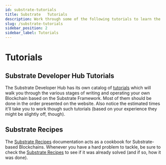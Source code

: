 ```yaml
---
id: substrate-tutorials
title: Substrate   Tutorials
description: Work through some of the following tutorials to learn the ins and outs of Substrate, a Blockchain framework based on the Rust programming language.
slug: /substrate-tutorials
sidebar_position: 2
sidebar_label: Tutorials
---
```


# Tutorials

## Substrate Developer Hub Tutorials

The Substrate Developer Hub has its own catalog of [tutorials](https://substrate.dev/en/tutorials) which will walk you through the various stages of writing and operating your own Blockchain based on the Substrate Framework. Most of them should be done in the order presented on the website. Also notice the estimated times it'll take you to work though such tutorials \(based on your experience they might be slightly off, though\).

## Substrate Recipes

The [Substrate Recipes](https://substrate.dev/recipes/) documentation acts as a cookbook for Substrate-based Blockchains. Whenever you have a hard problem to tackle, be sure to check the [Substrate Recipes](https://substrate.dev/recipes/) to see if it was already solved \(and if so, how it was done\).
